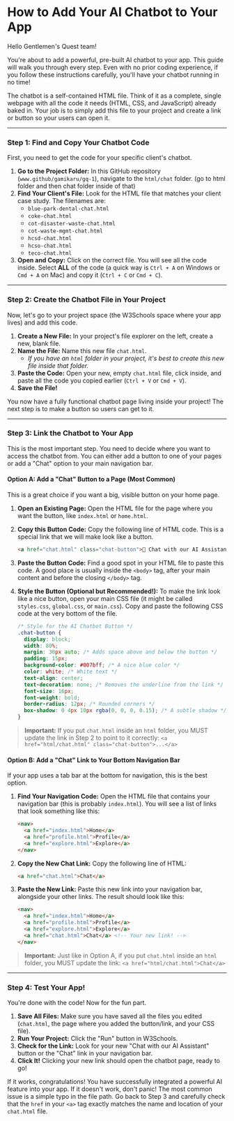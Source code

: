 # How to Add Your AI Chatbot to Your App

Hello Gentlemen's Quest team!

You're about to add a powerful, pre-built AI chatbot to your app. This guide will walk you through every step. Even with no prior coding experience, if you follow these instructions carefully, you'll have your chatbot running in no time!

The chatbot is a self-contained HTML file. Think of it as a complete, single webpage with all the code it needs (HTML, CSS, and JavaScript) already baked in. Your job is to simply add this file to your project and create a link or button so your users can open it.

---

### **Step 1: Find and Copy Your Chatbot Code**

First, you need to get the code for your specific client's chatbot.

1.  **Go to the Project Folder:** In this GitHub repository (`www.github/gamikaru/gq-1`), navigate to the `html/chat` folder. (go to html folder and then chat folder inside of that)
2.  **Find Your Client's File:** Look for the HTML file that matches your client case study. The filenames are:
    * `blue-park-dental-chat.html`
    * `coke-chat.html`
    * `cot-disaster-waste-chat.html`
    * `cot-waste-mgmt-chat.html`
    * `hcsd-chat.html`
    * `hcso-chat.html`
    * `teco-chat.html`
3.  **Open and Copy:** Click on the correct file. You will see all the code inside. Select **ALL** of the code (a quick way is `Ctrl + A` on Windows or `Cmd + A` on Mac) and copy it (`Ctrl + C` or `Cmd + C`).

---

### **Step 2: Create the Chatbot File in Your Project**

Now, let's go to your project space (the W3Schools space where your app lives) and add this code.

1.  **Create a New File:** In your project's file explorer on the left, create a new, blank file.
2.  **Name the File:** Name this new file `chat.html`.
    * *If you have an `html` folder in your project, it's best to create this new file inside that folder.*
3.  **Paste the Code:** Open your new, empty `chat.html` file, click inside, and paste all the code you copied earlier (`Ctrl + V` or `Cmd + V`).
4.  **Save the File!**

You now have a fully functional chatbot page living inside your project! The next step is to make a button so users can get to it.

---

### **Step 3: Link the Chatbot to Your App**

This is the most important step. You need to decide where you want to access the chatbot from. You can either add a button to one of your pages or add a "Chat" option to your main navigation bar.

#### **Option A: Add a "Chat" Button to a Page (Most Common)**

This is a great choice if you want a big, visible button on your home page.

1.  **Open an Existing Page:** Open the HTML file for the page where you want the button, like `index.html` or `home.html`.
2.  **Copy this Button Code:** Copy the following line of HTML code. This is a special link that we will make look like a button.

    ```html
    <a href="chat.html" class="chat-button">💬 Chat with our AI Assistant</a>
    ```

3.  **Paste the Button Code:** Find a good spot in your HTML file to paste this code. A good place is usually inside the `<body>` tag, after your main content and before the closing `</body>` tag.
4.  **Style the Button (Optional but Recommended!):** To make the link look like a nice button, open your main CSS file (it might be called `styles.css`, `global.css`, or `main.css`). Copy and paste the following CSS code at the very bottom of the file.

    ```css
    /* Style for the AI Chatbot Button */
    .chat-button {
      display: block;
      width: 80%;
      margin: 30px auto; /* Adds space above and below the button */
      padding: 15px;
      background-color: #007bff; /* A nice blue color */
      color: white; /* White text */
      text-align: center;
      text-decoration: none; /* Removes the underline from the link */
      font-size: 16px;
      font-weight: bold;
      border-radius: 12px; /* Rounded corners */
      box-shadow: 0 4px 10px rgba(0, 0, 0, 0.15); /* A subtle shadow */
    }
    ```

> **Important:** If you put `chat.html` inside an `html` folder, you MUST update the link in Step 2 to point to it correctly: `<a href="html/chat.html" class="chat-button">...</a>`

#### **Option B: Add a "Chat" Link to Your Bottom Navigation Bar**

If your app uses a tab bar at the bottom for navigation, this is the best option.

1.  **Find Your Navigation Code:** Open the HTML file that contains your navigation bar (this is probably `index.html`). You will see a list of links that look something like this:
    ```html
    <nav>
      <a href="index.html">Home</a>
      <a href="profile.html">Profile</a>
      <a href="explore.html">Explore</a>
    </nav>
    ```
2.  **Copy the New Chat Link:** Copy the following line of HTML:
    ```html
    <a href="chat.html">Chat</a>
    ```
3.  **Paste the New Link:** Paste this new link into your navigation bar, alongside your other links. The result should look like this:
    ```html
    <nav>
      <a href="index.html">Home</a>
      <a href="profile.html">Profile</a>
      <a href="explore.html">Explore</a>
      <a href="chat.html">Chat</a> <!-- Your new link! -->
    </nav>
    ```

> **Important:** Just like in Option A, if you put `chat.html` inside an `html` folder, you MUST update the link: `<a href="html/chat.html">Chat</a>`

---

### **Step 4: Test Your App!**

You're done with the code! Now for the fun part.

1.  **Save All Files:** Make sure you have saved all the files you edited (`chat.html`, the page where you added the button/link, and your CSS file).
2.  **Run Your Project:** Click the "Run" button in W3Schools.
3.  **Check for the Link:** Look for your new "Chat with our AI Assistant" button or the "Chat" link in your navigation bar.
4.  **Click It!** Clicking your new link should open the chatbot page, ready to go!

If it works, congratulations! You have successfully integrated a powerful AI feature into your app.
If it doesn't work, don't panic! The most common issue is a simple typo in the file path. Go back to Step 3 and carefully check that the `href` in your `<a>` tag exactly matches the name and location of your `chat.html` file.

